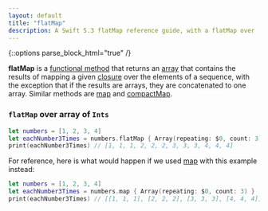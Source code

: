 ```yaml
---
layout: default
title: "flatMap"
description: A Swift 5.3 flatMap reference guide, with a flatMap over [Int] example.
---
```

{::options parse_block_html="true" /}

**flatMap** is a [functional method](/functional-methods-comparison) that returns an [array](/arrays) that contains the results of mapping a given [closure](/closures) over the elements of a sequence, with the exception that if the results are arrays, they are concatenated to one array. Similar methods are [map](/map) and [compactMap](/compactmap).

### `flatMap` over array of `Ints`

```swift
let numbers = [1, 2, 3, 4]
let eachNumber3Times = numbers.flatMap { Array(repeating: $0, count: 3) }
print(eachNumber3Times) // [1, 1, 1, 2, 2, 2, 3, 3, 3, 4, 4, 4]
```

For reference, here is what would happen if we used [map](/map) with this example instead:

```swift
let numbers = [1, 2, 3, 4]
let eachNumber3Times = numbers.map { Array(repeating: $0, count: 3) }
print(eachNumber3Times) // [[1, 1, 1], [2, 2, 2], [3, 3, 3], [4, 4, 4]]
```
